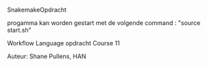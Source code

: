 SnakemakeOpdracht

progamma kan worden gestart met de volgende command :
"source start.sh"

Workflow Language opdracht Course 11

Auteur: Shane Pullens, HAN